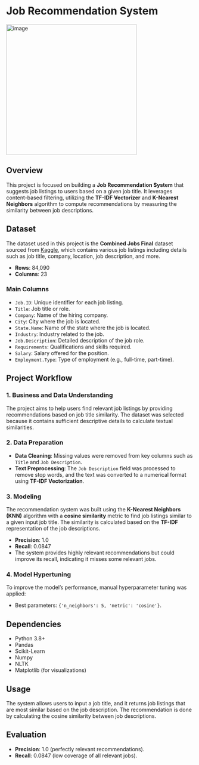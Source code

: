 # Job Recommendation System

<img width="350" alt="image" src="https://github.com/user-attachments/assets/a46f536c-0da2-4730-954a-094006b37748">


## Overview

This project is focused on building a **Job Recommendation System** that suggests job listings to users based on a given job title. It leverages content-based filtering, utilizing the **TF-IDF Vectorizer** and **K-Nearest Neighbors** algorithm to compute recommendations by measuring the similarity between job descriptions.

## Dataset

The dataset used in this project is the **Combined Jobs Final** dataset sourced from [Kaggle](https://www.kaggle.com/datasets/kandij/job-recommendation-datasets), which contains various job listings including details such as job title, company, location, job description, and more.

- **Rows**: 84,090
- **Columns**: 23

### Main Columns
- `Job.ID`: Unique identifier for each job listing.
- `Title`: Job title or role.
- `Company`: Name of the hiring company.
- `City`: City where the job is located.
- `State.Name`: Name of the state where the job is located.
- `Industry`: Industry related to the job.
- `Job.Description`: Detailed description of the job role.
- `Requirements`: Qualifications and skills required.
- `Salary`: Salary offered for the position.
- `Employment.Type`: Type of employment (e.g., full-time, part-time).

## Project Workflow

### 1. Business and Data Understanding

The project aims to help users find relevant job listings by providing recommendations based on job title similarity. The dataset was selected because it contains sufficient descriptive details to calculate textual similarities.

### 2. Data Preparation

- **Data Cleaning**: Missing values were removed from key columns such as `Title` and `Job Description`.
- **Text Preprocessing**: The `Job Description` field was processed to remove stop words, and the text was converted to a numerical format using **TF-IDF Vectorization**.

### 3. Modeling

The recommendation system was built using the **K-Nearest Neighbors (KNN)** algorithm with a **cosine similarity** metric to find job listings similar to a given input job title. The similarity is calculated based on the **TF-IDF** representation of the job descriptions.

- **Precision**: 1.0
- **Recall**: 0.0847
- The system provides highly relevant recommendations but could improve its recall, indicating it misses some relevant jobs.

### 4. Model Hypertuning

To improve the model’s performance, manual hyperparameter tuning was applied:
- Best parameters: `{'n_neighbors': 5, 'metric': 'cosine'}`.

## Dependencies

- Python 3.8+
- Pandas
- Scikit-Learn
- Numpy
- NLTK
- Matplotlib (for visualizations)

## Usage

The system allows users to input a job title, and it returns job listings that are most similar based on the job description. The recommendation is done by calculating the cosine similarity between job descriptions.

## Evaluation

- **Precision**: 1.0 (perfectly relevant recommendations).
- **Recall**: 0.0847 (low coverage of all relevant jobs).
